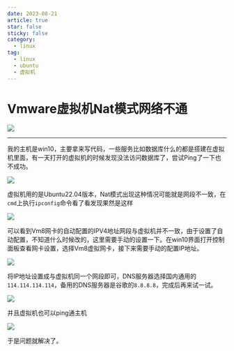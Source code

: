```yaml
---
date: 2023-08-21
article: true
star: false
sticky: false
category:
  - linux
tag:
  - linux
  - ubuntu
  - 虚拟机
---
```


# Vmware虚拟机Nat模式网络不通

![](https://public-1308755698.cos.ap-chongqing.myqcloud.com//img/202401211617744.png)
<!-- more -->
---
我的主机是win10，主要拿来写代码，一些服务比如数据库什么的都是搭建在虚拟机里面，有一天打开的虚拟机的时候发现没法访问数据库了，尝试Ping了一下也不成功。

![](https://public-1308755698.cos.ap-chongqing.myqcloud.com//img/202401211620640.png)

虚拟机用的是Ubuntu22.04版本，Nat模式出现这种情况可能就是网段不一致，在`cmd`上执行`ipconfig`命令看了看发现果然是这样

![](https://public-1308755698.cos.ap-chongqing.myqcloud.com//img/202401211622174.png)

可以看到Vm8网卡的自动配置的IPV4地址网段与虚拟机并不一致，由于设置了自动配置，不知道什么时候改的，这里需要手动的设置一下。在win10界面打开控制面板查看网卡设置，选择Vm8虚拟网卡，接下来需要手动的配置IP地址。

![](https://public-1308755698.cos.ap-chongqing.myqcloud.com//img/202401211624664.png)

将IP地址设置成与虚拟机同一个网段即可，DNS服务器选择国内通用的`114.114.114.114`，备用的DNS服务器是谷歌的`8.8.8.8`，完成后再来试一试。

![](https://public-1308755698.cos.ap-chongqing.myqcloud.com//img/202401211626687.png)

并且虚拟机也可以ping通主机

![](https://public-1308755698.cos.ap-chongqing.myqcloud.com//img/202401211629470.png)

于是问题就解决了。